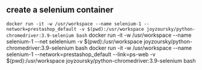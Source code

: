 ## create a selenium container

`docker run -it -w /usr/workspace --name selenium-1 --network=prestashop_default -v $(pwd):/usr/workspace joyzoursky/python-chromedriver:3.9-selenium bash`
docker run -it -w /usr/workspace --name selenium-1 --net selelenium -v $(pwd):/usr/workspace joyzoursky/python-chromedriver:3.9-selenium bash
docker run -it -w /usr/workspace --name selenium-1 --network=prestashop_default --link=ps-web -v $(pwd):/usr/workspace joyzoursky/python-chromedriver:3.9-selenium bash
